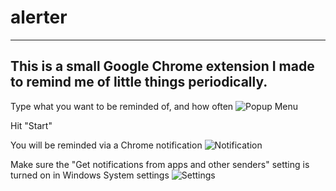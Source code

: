 # alerter
---
This is a small Google Chrome extension I made to remind me of little things periodically.
---
Type what you want to be reminded of, and how often
![Popup Menu]("assets/popup_ss.png")

Hit "Start"

You will be reminded via a Chrome notification
![Notification]("assets/notif_ss.png")

Make sure the "Get notifications from apps and other senders" setting is turned on in Windows System settings
![Settings]("assets/system_ss.png")